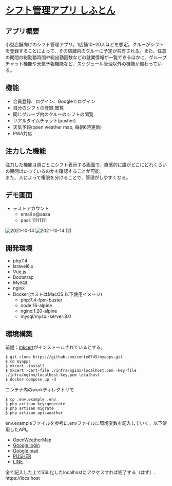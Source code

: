 # [シフト管理アプリ しふとん](https://nameless-woodland-04388.herokuapp.com/top)

## アプリ概要 
小型店舗向けのシフト管理アプリ。1店舗10~20人ほどを想定。クルーがシフトを登録することによって、その店舗内のクルーに予定が共有される。また、任意の期間の総勤務時間や総出勤回数などの就業情報が一覧できるほかに、グループチャット機能や天気予報機能など、スケジュール管理以外の機能が備わっている。

## 機能
- 会員登録、ログイン、Googleでログイン
- 自分のシフトの登録,閲覧
- 同じグループ内のクルーのシフトの閲覧
- リアルタイムチャット(pusher)
- 天気予報(open weather map, 毎朝6時更新)
- PWA対応

## 注力した機能
注力した機能は週ごとにシフト表示する画面で、直感的に誰がどこにどれくらいの期間はいっているのかを確認することが可能。  
また、人によって権限を分けることで、管理がしやすくなる。

## デモ画面

- テストアカウント
  - email a@aaaa
  - pass 11111111　

![2021-10-14](https://user-images.githubusercontent.com/77208348/137289189-441327e6-b521-4fdc-b345-7853f7b52688.png)
![2021-10-14 (2)](https://user-images.githubusercontent.com/77208348/137289183-7fac5881-4a23-440c-87b5-340986f47edd.png)

## 開発環境
- php7.4
- laravel6.x
- Vue.js
- Bootstrap
- MySQL
- nginx
- Docker(ホストはMacOS.以下使用イメージ)
  - php:7.4-fpm-buster
  - node:16-alpine
  - nginx:1.20-alpine
  - mysql/mysql-server:8.0

## 環境構築
前提：[mkcert](https://github.com/FiloSottile/mkcert)がインストールされているとする。  
```
$ git clone https://github.com/conte0745/myapps.git
$ cd myapps
$ mkcert -install
$ mkcert -cert-file ./infra/nginx/localhost.pem -key-file ./infra/nginx/localhost-key.pem localhost
$ docker compose up -d
```
コンテナ内のworkディレクトリで
```
$ cp .env.example .env
$ php artisan key:generate
$ php artisan migrate
$ php artisan api:weather 
```
env.exampleファイルを参考に.envファイルに環境変数を記入していく。以下使用したAPI。  
- [OpenWeatherMap](https://openweathermap.org/forecast5)
- [Google login](https://developers.google.com/identity/sign-in/web/sign-in?authuser=1)
- [Google mail](https://support.google.com/mail/answer/7126229?hl=ja)
- [PUSHER](https://pusher.com)
- [LINE](https://notify-bot.line.me/). 

全て記入した上でSSL化したlocalhostにアクセスすれば完了する（はず）.   
https://localhost
